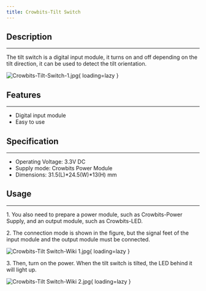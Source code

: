 ```yaml
---
title: Crowbits-Tilt Switch
---
```


## Description
-----------

The tilt switch is a digital input module, it turns on and off depending on the tilt direction, it can be used to detect the tilt orientation.

![Crowbits-Tilt-Switch-1.jpg](https://wiki.elecrow.com/images/thumb/f/fb/Crowbits-Tilt-Switch-1.jpg/600px-Crowbits-Tilt-Switch-1.jpg){ loading=lazy }

## Features
--------

- Digital input module
- Easy to use

## Specification
-------------

- Operating Voltage: 3.3V DC
- Supply mode: Crowbits Power Module
- Dimensions: 31.5(L)\*24.5(W)\*13(H) mm

## Usage
-----

1\. You also need to prepare a power module, such as Crowbits-Power Supply, and an output module, such as Crowbits-LED.

2\. The connection mode is shown in the figure, but the signal feet of the input module and the output module must be connected.

![Crowbits-Tilt Switch-Wiki 1.jpg](https://wiki.elecrow.com/images/thumb/4/40/Crowbits-Tilt_Switch-Wiki_1.jpg/600px-Crowbits-Tilt_Switch-Wiki_1.jpg){ loading=lazy }

3\. Then, turn on the power. When the tilt switch is tilted, the LED behind it will light up.

![Crowbits-Tilt Switch-Wiki 2.jpg](https://wiki.elecrow.com/images/thumb/c/c5/Crowbits-Tilt_Switch-Wiki_2.jpg/600px-Crowbits-Tilt_Switch-Wiki_2.jpg){ loading=lazy }